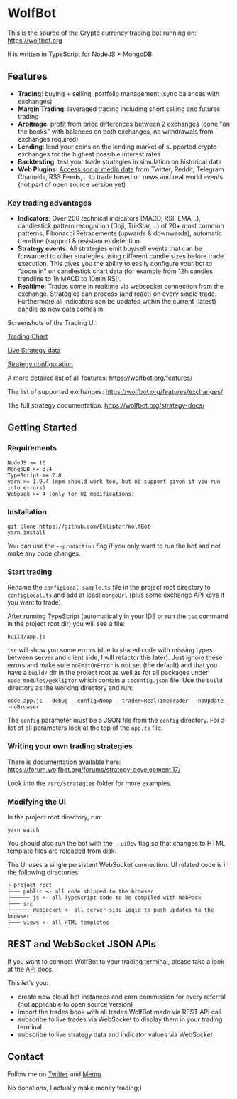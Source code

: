 # WolfBot
This is the source of the Crypto currency trading bot running on: https://wolfbot.org

It is written in TypeScript for NodeJS + MongoDB.

## Features
* **Trading**: buying + selling, portfolio management (sync balances with exchanges)
* **Margin Trading**: leveraged trading including short selling and futures trading
* **Arbitrage**: profit from price differences between 2 exchanges (done "on the books" with balances on both exchanges, no withdrawals from exchanges required)
* **Lending**: lend your coins on the lending market of supported crypto exchanges for the highest possible interest rates
* **Backtesting**: test your trade strategies in simulation on historical data
* **Web Plugins**: [Access social media data](https://wolfbot.org/social-sentiment/) from Twitter, Reddit, Telegram Channels, RSS Feeds,... to trade based on news and real world events (not part of open source version yet)


### Key trading advantages
* **Indicators**: Over 200 technical indicators (MACD, RSI, EMA,..), candlestick pattern recognition (Doji, Tri-Star,...) of 20+ most common patterns, Fibonacci Retracements (upwards & downwards), automatic trendline (support & resistance) detection
* **Strategy events**: All strategies emit buy/sell events that can be forwarded to other strategies using different candle sizes before trade execution. This gives you the ability to easily configure your bot to “zoom in” on candlestick chart data (for example from 12h candles trendline to 1h MACD to 10min RSI).
* **Realtime**: Trades come in realtime via websocket connection from the exchange. Strategies can process (and react) on every single trade. Furthermore all indicators can be updated within the current (latest) candle as new data comes in.

Screenshots of the Trading UI:

[Trading Chart](https://wolfbot.org/wp-content/uploads/2018/06/trading-1024x605.png)

[Live Strategy data](https://wolfbot.org/wp-content/uploads/2018/06/trading_strat-1024x564.png)

[Strategy configuration](https://wolfbot.org/wp-content/uploads/2018/06/config_strat-1024x606.png)

A more detailed list of all features: https://wolfbot.org/features/

The list of supported exchanges: https://wolfbot.org/features/exchanges/

The full strategy documentation: https://wolfbot.org/strategy-docs/

## Getting Started

### Requirements
```
NodeJS >= 10
MongoDB >= 3.4
TypeScript >= 2.8
yarn >= 1.9.4 (npm should work too, but no support given if you run into errors)
Webpack >= 4 (only for UI modifications)
```


### Installation
```
git clone https://github.com/Ekliptor/WolfBot
yarn install
```
You can use the `--production` flag if you only want to run the bot and not make any code changes.


### Start trading
Rename the `configLocal-sample.ts` file in the project root directory to `configLocal.ts` and add at least `mongoUrl` (plus some exchange API keys if you want to trade).


After running TypeScript (automatically in your IDE or run the `tsc` command in the project root dir) you will see a file:
```
build/app.js
```
`tsc` will show you some errors (due to shared code with missing types between server and client side, I will refactor this later). Just ignore these errors and make sure `noEmitOnError` is not set (the default) and that you have a `build/` dir in the project root as well as for all packages under `node_modules/@ekliptor` which contain a `tsconfig.json` file. Use the `build` directory as the working directory and run:
```
node app.js --debug --config=Noop --trader=RealTimeTrader --noUpdate --noBrowser
```
The `config` parameter must be a JSON file from the `config` directory. For a list of all parameters look at the top of the `app.ts` file.


### Writing your own trading strategies
There is documentation available here: https://forum.wolfbot.org/forums/strategy-development.17/

Look into the `/src/Strategies` folder for more examples.


### Modifying the UI
In the project root directory, run:
```
yarn watch
```

You should also run the bot with the `--uiDev` flag so that changes to HTML template files are reloaded from disk.

The UI uses a single persistent WebSocket connection. UI related code is in the following directories:
```
├ project root
├─── public <- all code shipped to the browser
├────── js <- all TypeScript code to be compiled with WebPack
├─── src
├────── WebSocket <- all server-side logic to push updates to the browser
├─── views <- all HTML templates
```


## REST and WebSocket JSON APIs
If you want to connect WolfBot to your trading terminal, please take a look at the [API docs](https://github.com/Ekliptor/WolfBot/blob/master/tests/docs/WolfBot%20API.pdf).

This let's you:
* create new cloud bot instances and earn commission for every referral (not applicable to open source version)
* import the trades book with all trades WolfBot made via REST API call
* subscribe to live trades via WebSocket to display them in your trading terminal
* subscribe to live strategy data and indicator values via WebSocket


## Contact
Follow me on [Twitter](https://twitter.com/ekliptor) and [Memo](https://memo.cash/profile/1JFKA1CabVyX98qPRAUQBL9NhoTnXZr5Zm).

No donations, I actually make money trading;)